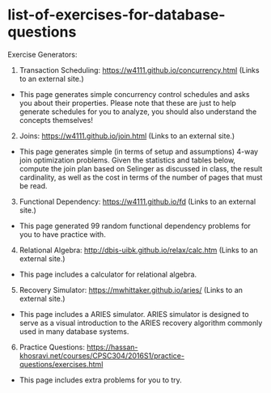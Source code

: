 # list-of-exercises-for-database-questions

Exercise Generators:

1. Transaction Scheduling: https://w4111.github.io/concurrency.html (Links to an external site.) 
- This page generates simple concurrency control schedules and asks you about their properties. Please note that these are just to help generate schedules for you to analyze, you should also understand the concepts themselves!

2. Joins: https://w4111.github.io/join.html (Links to an external site.) 
- This page generates simple (in terms of setup and assumptions) 4-way join optimization problems. Given the statistics and tables below, compute the join plan based on Selinger as discussed in class, the result cardinality, as well as the cost in terms of the number of pages that must be read.

3. Functional Dependency: https://w4111.github.io/fd (Links to an external site.)
- This page generated 99 random functional dependency problems for you to have practice with.

4. Relational Algebra: http://dbis-uibk.github.io/relax/calc.htm (Links to an external site.) 
- This page includes a calculator for relational algebra.

5. Recovery Simulator: https://mwhittaker.github.io/aries/ (Links to an external site.) 
- This page includes a ARIES simulator. ARIES simulator is designed to serve as a visual introduction to the ARIES recovery algorithm commonly used in many database systems.

6. Practice Questions: https://hassan-khosravi.net/courses/CPSC304/2016S1/practice-questions/exercises.html 
- This page includes extra problems for you to try.
